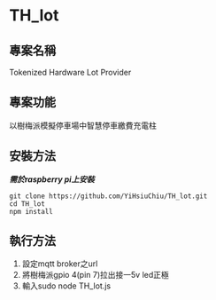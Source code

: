 # TH_lot

## 專案名稱
Tokenized Hardware Lot Provider

## 專案功能
以樹梅派模擬停車場中智慧停車繳費充電柱

## 安裝方法
***需於raspberry pi上安裝***

```
git clone https://github.com/YiHsiuChiu/TH_lot.git
cd TH_lot
npm install
```

## 執行方法
1. 設定mqtt broker之url
2. 將樹梅派gpio 4(pin 7)拉出接一5v led正極
3. 輸入sudo node TH_lot.js
